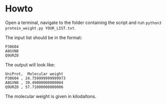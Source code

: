 # Howto
Open a terminal, navigate to the folder containing the script and run `python3 protein_weight.py YOUR_LIST.txt`.

The input list should be in the format:
```
P30604
A8GVN8
Q9URZ0
```

The output will look like:
```
UniProt,  Molecular weight
P30604 , 24.759999999999973
A8GVN8 , 39.49000000000004
Q9URZ0 , 57.71000000000006
```

The molecular weight is given in kilodaltons.
